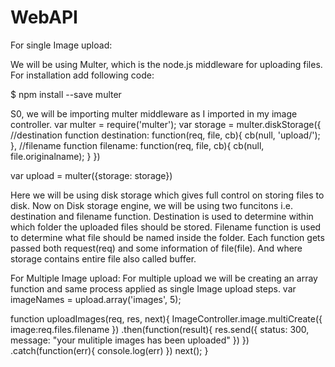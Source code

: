 # WebAPI

For single Image upload:

We will be using Multer, which is the node.js middleware for uploading files. For installation add following code:

$ npm install --save multer

S0, we will be importing multer middleware as I imported in my image controller. 
var multer = require('multer');
var storage = multer.diskStorage({
	//destination function
    destination: function(req, file, cb){
        cb(null, 'upload/');
    },
	//filename function
    filename: function(req, file, cb){
        cb(null, file.originalname);
    }
})

var upload = multer({storage: storage})


Here we will be using disk storage which gives full control on storing files to disk. Now on Disk storage engine, we will be using two funcitons i.e. destination and filename function. 
Destination is used to determine within which folder the uploaded files should be stored. 
Filename function is used to determine what file should be named inside the folder.
Each function gets passed both request(req) and some information of file(file). And where storage contains entire file also called buffer.


For Multiple Image upload:
For multiple upload we will be creating an array function and same process applied as single Image upload steps.
var imageNames = upload.array('images', 5);


function uploadImages(req, res, next){
ImageController.image.multiCreate({
image:req.files.filename
})
.then(function(result){
res.send({
status: 300,
message: "your mulitiple images has been uploaded"
})
})
.catch(function(err){
console.log(err)
})
next();
}




